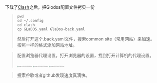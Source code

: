 下载了[Clash](https://glados.rocks/console/clash)之后，把Glodos配置文件拷贝一份

> ```
> pwd
> cd ~/.config
> cd clash
> cp GLaDOS.yaml GlaDos-back.yaml
> ```
>
> 然后打开这个.back.yaml文件，搜索common site（常用网站）来加速。按照一样的格式添加网站地址。

> 配置浏览器代理设置。打开浏览器的设置，找到打开计算机的代理设置。
>
> <img src="/Users/zhiyi/Library/Application Support/typora-user-images/image-20210810113212256.png" alt="image-20210810113212256" style="zoom:25%;" />
>
> <img src="/Users/zhiyi/Library/Application Support/typora-user-images/image-20210810113255853.png" alt="image-20210810113255853" style="zoom:25%;" />
>
> <img src="/Users/zhiyi/Library/Application Support/typora-user-images/image-20210810113318044.png" alt="image-20210810113318044" style="zoom:25%;" />

> 搜索谷歌或者github发现速度真滴快。

